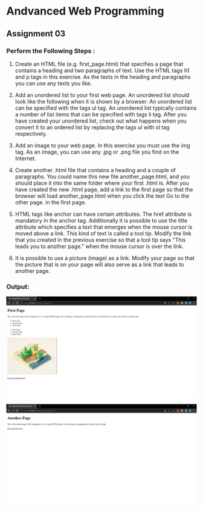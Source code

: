 # Andvanced Web Programming

## Assignment 03

### Perform the Following Steps :

1. Create an HTML file (e.g. first_page.html) that specifies a page that contains a heading and two paragraphs of text. Use the HTML tags h1 and p tags in this exercise. As the texts in the heading and paragraphs you can use any texts you like.

2. Add an unordered list to your first web page. An unordered list should look like the following when it is shown by a browser: An unordered list can be specified with the tags ul tag. An unordered list typically contains a number of list items that can be specified with tags li tag. After you have created your unordered list, check out what happens when you convert it to an ordered list by replacing the tags ul with ol tag respectively.

3. Add an image to your web page. In this exercise you must use the img tag. As an image, you can use any .jpg or .png file you find on the Internet.

4. Create another .html file that contains a heading and a couple of paragraphs. You could name this new file another_page.html, and you should place it into the same folder where your first .html is. After you have created the new .html page, add a link to the first page so that the browser will load another_page.html when you click the text Go to the other page. in the first page.

5. HTML tags like anchor can have certain attributes. The href attribute is mandatory in the anchor tag. Additionally it is possible to use the title attribute which specifies a text that emerges when the mouse cursor is moved above a link. This kind of text is called a tool tip. Modify the link that you created in the previous exercise so that a tool tip says "This leads you to another page." when the mouse cursor is over the link.

6. It is possible to use a picture (image) as a link. Modify your page so that the picture that is on your page will also serve as a link that leads to another page.

### Output:

![First Page](./images/oi_301.png)

![Another Page](./images/oi_302.png)
